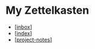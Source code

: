 # My Zettelkasten

- [[inbox]]
- [[index]]
- [[project-notes]]

[//begin]: # "Autogenerated link references for markdown compatibility"
[inbox]: inbox.md "Inbox"
[index]: index-notes/index.md "Index"
[project-notes]: project-notes/project-notes.md "Project notes"
[//end]: # "Autogenerated link references"